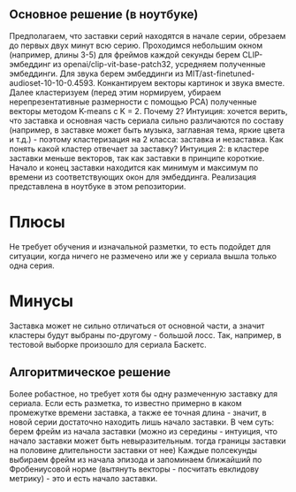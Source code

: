 ## Основное решение (в ноутбуке)
Предполагаем, что заставки серий находятся в начале серии, обрезаем до первых двух минут всю серию.
Проходимся небольшим окном (например, длины 3-5) для фреймов каждой секунды берем CLIP-эмбеддинг из openai/clip-vit-base-patch32, усредняем полученные эмбеддинги. Для звука берем эмбеддинги из MIT/ast-finetuned-audioset-10-10-0.4593. Конкантируем векторы картинок и звука вместе. Далее кластеризуем (перед этим нормируем, убираем нерепрезентативные размерности с помощью PCA) полученные векторы методом K-means с K = 2. Почему 2? Интуиция: хочется верить, что заставка и основная часть сериала сильно различаются по составу (например, в заставке может быть музыка, заглавная тема, яркие цвета и т.д.) - поэтому кластеризация на 2 класса: заставка и незаставка. Как понять какой кластер отвечает за заставку? Интуиция 2: в кластере заставки меньше векторов, так как заставки в принципе короткие. Начало и конец заставки находится как минимум и максимум по времени из соответствующих окон для эмбеддинга. 
Реализация представлена в ноутбуке в этом репозитории.
# Плюсы
Не требует обучения и изначальной разметки, то есть подойдет для ситуации, когда ничего не размечено или же у сериала вышла только одна серия.
# Минусы 
Заставка может не сильно отличаться от основной части, а значит кластеры будут выбраны по-другому - большой лосс. Так, например, в тестовой выборке произошло для сериала Баскетс.
## Алгоритмическое решение
Более робастное, но требует хотя бы одну размеченную заставку для сериала.
Если есть разметка, то известно примерно в каком промежутке времени заставка, а также ее точная длина - значит, в новой серии достаточно находить лишь начало заставки.
В чем суть: берем фрейм из начала заставки (можно из середины - интуиция, что начало заставки может быть невыразительным. тогда границы заставки на половине длительности заставки от нее) 
Каждые полсекунды выбираем фрейм из начала эпизода и запоминаем ближайший по Фробениусовой норме (вытянуть векторы - посчитать евклидову метрику) - это и есть начало заставки.
